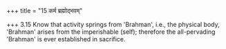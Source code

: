 +++
title = "15 कर्म ब्रह्मोद्भवम्"

+++
3.15 Know that activity springs from 'Brahman', i.e., the physical body,
'Brahman' arises from the imperishable (self); therefore the
all-pervading 'Brahman' is ever established in sacrifice.
